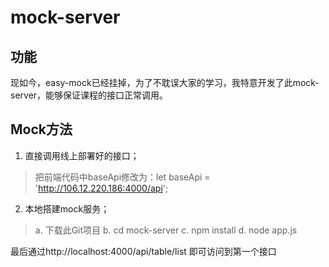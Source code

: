 # mock-server

## 功能
现如今，easy-mock已经挂掉，为了不耽误大家的学习，我特意开发了此mock-server，能够保证课程的接口正常调用。 

## Mock方法

1. 直接调用线上部署好的接口；
> 把前端代码中baseApi修改为：let baseApi = 'http://106.12.220.186:4000/api';
2. 本地搭建mock服务；
>  a. 下载此Git项目
>  b. cd mock-server
>  c. npm install 
>  d. node app.js

最后通过http://localhost:4000/api/table/list 即可访问到第一个接口